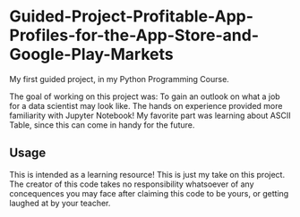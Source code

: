# Guided-Project-Profitable-App-Profiles-for-the-App-Store-and-Google-Play-Markets
My first guided project, in my Python Programming Course. 

The goal of working on this project was:
To gain an outlook on what a job for a data scientist may look like. The hands on experience
provided more familiarity with Jupyter Notebook! My favorite part was learning about ASCII Table,
since this can come in handy for the future.

## Usage
This is intended as a learning resource! This is just my take on this project. The creator of this code takes no responsibility whatsoever of any concequences you may face after claiming this code to be yours, or getting laughed at by your teacher. 

